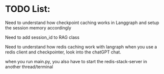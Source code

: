 # TODO List:
Need to understand how checkpoint caching works in Langgraph and setup the session memory accordingly

Need to add session_id to RAG class


Need to understand how redis caching work with langraph when you use a redis client and checkpointer, look into the chatGPT chat.


when you run main.py, you also have to start the redis-stack-server in another thread/terminal